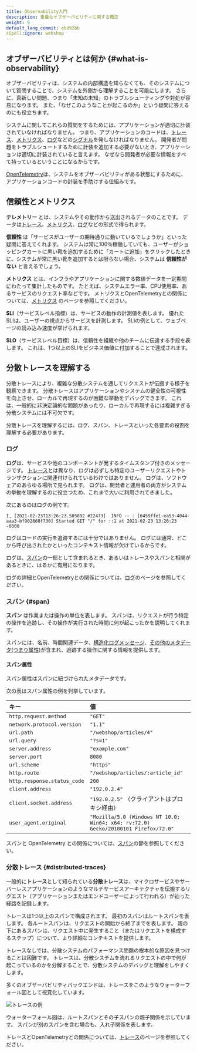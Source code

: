 ```yaml
---
title: Observability入門
description: 重要なオブザーバビリティに関する概念
weight: 9
default_lang_commit: ebd92bb
cSpell:ignore: webshop
---
```


## オブザーバビリティとは何か {#what-is-observability}

オブザーバビリティは、システムの内部構造を知らなくても、そのシステムについて質問することで、システムを外側から理解することを可能にします。
さらに、真新しい問題、つまり「未知の未知」のトラブルシューティングや対処が容易になります。
また、「なぜこのようなことが起こるのか」という疑問に答えるのにも役立ちます。

システムに関してこれらの質問をするためには、アプリケーションが適切に計装されていなければなりません。
つまり、アプリケーションのコードは、[トレース](/docs/concepts/signals/traces/)、[メトリクス](/docs/concepts/signals/metrics/)、[ログ](/docs/concepts/signals/logs/)などの[シグナル](/docs/concepts/signals/)を発しなければなりません。
開発者が問題をトラブルシュートするために計装を追加する必要がないとき、アプリケーションは適切に計装されていると言えます。
なぜなら開発者が必要な情報をすべて持っているということになるからです。

[OpenTelemetry](/docs/what-is-opentelemetry/)は、システムをオブザーバビリティがある状態にするために、アプリケーションコードの計装を手助けする仕組みです。

## 信頼性とメトリクス

**テレメトリー** とは、システムやその動作から送出されるデータのことです。
データは[トレース](/docs/concepts/signals/traces/)、[メトリクス](/docs/concepts/signals/metrics/)、[ログ](/docs/concepts/signals/logs/)などの形式で得られます。

**信頼性** は「サービスがユーザーの期待通りに動いているでしょうか」といった疑問に答えてくれます。
システムは常に100％稼働していても、ユーザーがショッピングカートに黒い靴を追加するために「カートに追加」をクリックしたときに、システムが常に黒い靴を追加するとは限らない場合、システムは **信頼性がない** と言えるでしょう。

**メトリクス** とは、インフラやアプリケーションに関する数値データを一定期間にわたって集計したものです。
たとえば、システムエラー率、CPU使用率、あるサービスのリクエスト率などです。
メトリクスとOpenTelemetryとの関係については、[メトリクス](/docs/concepts/signals/metrics/) のページを参照してください。

**SLI**（サービスレベル指標）は、サービスの動作の計測値を表します。
優れたSLIは、ユーザーの視点からサービスを計測します。
SLIの例として、ウェブページの読み込み速度が挙げられます。

**SLO**（サービスレベル目標）は、信頼性を組織や他のチームに伝達する手段を表します。
これは、1つ以上のSLIをビジネス価値に付加することで達成されます。

## 分散トレースを理解する

分散トレースにより、複雑な分散システムを通してリクエストが伝搬する様子を観察できます。
分散トレースはアプリケーションやシステムの健全性の可視性を向上させ、ローカルで再現するのが困難な挙動をデバッグできます。
これは、一般的に非決定論的な問題があったり、ローカルで再現するには複雑すぎる分散システムには不可欠です。

分散トレースを理解するには、ログ、スパン、トレースといった各要素の役割を理解する必要があります。

### ログ

**ログ**は、サービスや他のコンポーネントが発するタイムスタンプ付きのメッセージです。
[トレース](#distributed-traces)とは異なり、ログは必ずしも特定のユーザーリクエストやトランザクションに関連付けられているわけではありません。
ログは、ソフトウェアのあらゆる場所で見られます。
ログは、開発者と運用者の両方がシステムの挙動を理解するのに役立つため、これまで大いに利用されてきました。

次にあるのはログの例です。

```text
I, [2021-02-23T13:26:23.505892 #22473]  INFO -- : [6459ffe1-ea53-4044-aaa3-bf902868f730] Started GET "/" for ::1 at 2021-02-23 13:26:23 -0800
```

ログはコードの実行を追跡するには十分ではありません。
ログには通常、どこから呼び出されたかといったコンテキスト情報が欠けているからです。

ログは、[スパン](#span)の一部として含まれるとき、あるいはトレースやスパンと相関があるときに、はるかに有用になります。

ログの詳細とOpenTelemetryとの関係については、[ログ](/docs/concepts/signals/logs/)のページを参照してください。

### スパン {#span}

**スパン** は作業または操作の単位を表します。
スパンは、リクエストが行う特定の操作を追跡し、その操作が実行された時間に何が起こったかを説明してくれます。

スパンには、名前、時間関連データ、[構造化ログメッセージ](/docs/concepts/signals/traces/#span-events)、[その他のメタデータ(つまり属性)](/docs/concepts/signals/traces/#attributes)が含まれ、追跡する操作に関する情報を提供します。

#### スパン属性

スパン属性はスパンに紐づけられたメタデータです。

次の表はスパン属性の例を列挙しています。

| キー                        | 値                                                                                 |
| :-------------------------- | :--------------------------------------------------------------------------------- |
| `http.request.method`       | `"GET"`                                                                            |
| `network.protocol.version`  | `"1.1"`                                                                            |
| `url.path`                  | `"/webshop/articles/4"`                                                            |
| `url.query`                 | `"?s=1"`                                                                           |
| `server.address`            | `"example.com"`                                                                    |
| `server.port`               | `8080`                                                                             |
| `url.scheme`                | `"https"`                                                                          |
| `http.route`                | `"/webshop/articles/:article_id"`                                                  |
| `http.response.status_code` | `200`                                                                              |
| `client.address`            | `"192.0.2.4"`                                                                      |
| `client.socket.address`     | `"192.0.2.5"` （クライアントはプロキシ経由）                                       |
| `user_agent.original`       | `"Mozilla/5.0 (Windows NT 10.0; Win64; x64; rv:72.0) Gecko/20100101 Firefox/72.0"` |

スパンと OpenTelemetry との関係については、[スパン](/docs/concepts/signals/traces/#spans)の節を参照してください。

### 分散トレース {#distributed-traces}

一般的に**トレース**として知られている**分散トレース**は、マイクロサービスやサーバーレスアプリケーションのようなマルチサービスアーキテクチャを伝搬するリクエスト（アプリケーションまたはエンドユーザーによって行われる）が辿った経路を記録します。

トレースは1つ以上のスパンで構成されます。
最初のスパンはルートスパンを表します。
各ルートスパンは、リクエストの開始から終了までを表します。
親の下にあるスパンは、リクエスト中に発生すること（またはリクエストを構成するステップ）について、より詳細なコンテキストを提供します。

トレースなしでは、分散システムのパフォーマンス問題の根本的な原因を見つけることは困難です。
トレースは、分散システムを流れるリクエストの中で何が起こっているのかを分解することで、分散システムのデバッグと理解をしやすくします。

多くのオブザーバビリティバックエンドは、トレースをこのようなウォーターフォール図として視覚化しています。

![トレースの例](/img/waterfall-trace.svg 'トレースのウォーターフォール図')

ウォーターフォール図は、ルートスパンとその子スパンの親子関係を示しています。
スパンが別のスパンを含む場合も、入れ子関係を表します。

トレースとOpenTelemetryとの関係については、[トレース](/docs/concepts/signals/traces/)のページを参照してください。
